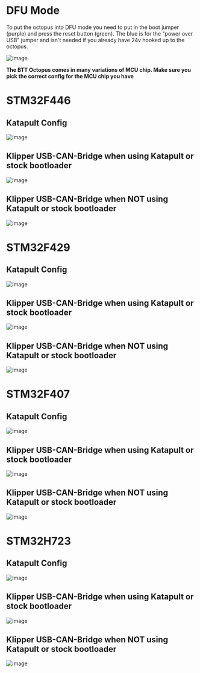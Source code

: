 # DFU Mode

To put the octopus into DFU mode you need to put in the boot jumper (purple) and press the reset button (green). The blue is for the "power over USB" jumper and isn't needed if you already have 24v hooked up to the octopus.

![image](https://user-images.githubusercontent.com/124253477/229234235-345ff23e-cc9e-4d61-ab7e-3df27dda1eb5.png)


**The BTT Octopus comes in many variations of MCU chip. Make sure you pick the correct config for the MCU chip you have**

# STM32F446
## Katapult Config

![image](https://github.com/Esoterical/voron_canbus/assets/124253477/673ce3c6-5bd7-48a8-bcd4-99aeefb0f0a2)

## Klipper USB-CAN-Bridge when using Katapult or stock bootloader

![image](https://user-images.githubusercontent.com/124253477/221378034-ac82a51e-6ba7-4288-8186-91a6733dbd2f.png)

## Klipper USB-CAN-Bridge when **NOT** using Katapult or stock bootloader

![image](https://user-images.githubusercontent.com/124253477/221378044-0cfe2461-8a83-4df4-92ed-4ae55311824a.png)


# STM32F429
## Katapult Config

![image](https://github.com/Esoterical/voron_canbus/assets/124253477/41d4bfe5-ed20-4956-93fd-cb3b99250aae)

## Klipper USB-CAN-Bridge when using Katapult or stock bootloader

![image](https://user-images.githubusercontent.com/124253477/221378352-e22e8719-6a26-499a-9f9f-375c0baa1cd6.png)

## Klipper USB-CAN-Bridge when **NOT** using Katapult or stock bootloader

![image](https://user-images.githubusercontent.com/124253477/221378367-c8490b7a-1807-47db-a983-2bf6ce1dc114.png)


# STM32F407
## Katapult Config

![image](https://github.com/Esoterical/voron_canbus/assets/124253477/ec17d20a-2aba-4cc5-809f-aa1748a76a63)

## Klipper USB-CAN-Bridge when using Katapult or stock bootloader

![image](https://user-images.githubusercontent.com/124253477/221378459-561064a6-deaa-4590-85b9-058f480871e2.png)

## Klipper USB-CAN-Bridge when **NOT** using Katapult or stock bootloader

![image](https://user-images.githubusercontent.com/124253477/221378467-55beda81-041e-4c7a-b226-bce55ee067cd.png)


# STM32H723
## Katapult Config

![image](https://github.com/Esoterical/voron_canbus/assets/124253477/e9850f4a-d4d9-438b-8b95-3fd21cd790d8)

## Klipper USB-CAN-Bridge when using Katapult or stock bootloader

![image](https://user-images.githubusercontent.com/124253477/221378502-d3aee8c7-c4ba-42da-838b-3e64cfc6262d.png)

## Klipper USB-CAN-Bridge when **NOT** using Katapult or stock bootloader

![image](https://user-images.githubusercontent.com/124253477/221378519-f32fc144-0f13-4d4e-b792-fcea1e9a893c.png)
